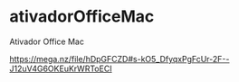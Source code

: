 # ativadorOfficeMac
Ativador Office Mac 

https://mega.nz/file/hDpGFCZD#s-kO5_DfyqxPgFcUr-2F--J12uV4G6OKEuKrWRToECI
